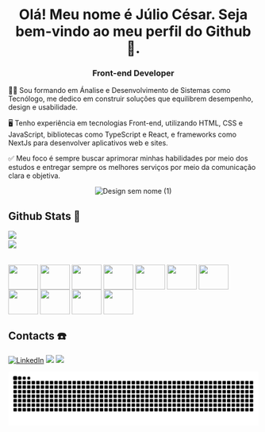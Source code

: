 <h1 align="center">Olá! Meu nome é Júlio César. Seja bem-vindo ao meu perfil do Github 👋.</h1> 
<h3 align="center">Front-end Developer</h3>


👨‍💻 Sou formando em Ánalise e Desenvolvimento de Sistemas como Tecnólogo, me dedico  em construir soluções que equilibrem desempenho, design e usabilidade.

🖥️ Tenho experiência em tecnologias Front-end, utilizando HTML, CSS e JavaScript, bibliotecas como TypeScript e React, e frameworks como NextJs para desenvolver aplicativos web e sites.

✅ Meu foco é sempre buscar aprimorar minhas habilidades por meio dos estudos e entregar sempre os melhores serviços por meio da comunicação clara e objetiva. 

<div align="center">

  ![Design sem nome (1)](https://github.com/user-attachments/assets/38a04f06-6a90-4588-89e0-fa65ef74f464)
</div>
<h2 align="left">Github Stats 🧮</h2> 

<div>
  <img height="200cm" src="https://github-readme-stats.vercel.app/api?username=Juliovsk1&show_icons=true&theme=tokyonight"/> <br>
  <img height="300cm" src="https://github-readme-stats.vercel.app/api/top-langs/?username=Juliovsk1&layout=pie&theme=tokyonight"/>
</div>

##
<div> 
  <img align="center" height="50" width="60" src="https://cdn.jsdelivr.net/gh/devicons/devicon@latest/icons/css3/css3-original.svg" />
  <img align="center" height="50" width="60" src="https://cdn.jsdelivr.net/gh/devicons/devicon@latest/icons/html5/html5-original.svg" />
  <img align="center" height="50" width="60" src="https://cdn.jsdelivr.net/gh/devicons/devicon@latest/icons/javascript/javascript-original.svg" />
  <img align="center" height="50" width="60" src="https://cdn.jsdelivr.net/gh/devicons/devicon@latest/icons/python/python-original.svg" />
  <img align="center" height="50" width="60" src="https://cdn.jsdelivr.net/gh/devicons/devicon@latest/icons/typescript/typescript-original.svg" />
  <img align="center" height="50" width="60" src="https://cdn.jsdelivr.net/gh/devicons/devicon@latest/icons/nextjs/nextjs-original.svg" />
  <img align="center" height="50" width="60" src="https://cdn.jsdelivr.net/gh/devicons/devicon@latest/icons/git/git-original.svg" />
  <img align="center" height="50" width="60" src="https://cdn.jsdelivr.net/gh/devicons/devicon@latest/icons/githubactions/githubactions-original.svg" />
  <img align="center" height="50" width="60" src="https://cdn.jsdelivr.net/gh/devicons/devicon@latest/icons/linux/linux-original.svg" />
  <img align="center" height="50" width="60" src="https://cdn.jsdelivr.net/gh/devicons/devicon@latest/icons/amazonwebservices/amazonwebservices-original-wordmark.svg" />
  <img align="center" height="50" width="60" src="https://cdn.jsdelivr.net/gh/devicons/devicon@latest/icons/figma/figma-original.svg" />
</div>


##

<h2 align="left">Contacts ☎️</h2>
<div>
  
  [![LinkedIn](https://img.shields.io/badge/linkedin-0A66C2?style=for-the-badge&logo=linkedin&logoColor=white)](http://www.linkedin.com/in/juliomaricaua)
<a href = "mailto:jcezarmaricaua@gmail.com"><img src="https://img.shields.io/badge/Gmail-D14836?style=for-the-badge&logo=gmail&logoColor=white" target="_blank"></a>
<a href="https://api.whatsapp.com/send?l=pt_BR&phone=5592985437732" target="_blank"><img src="https://img.shields.io/badge/WhatsApp-25D366?style=for-the-badge&logo=whatsapp&logoColor=white" target="_blank"></a>
</div>

![Snake Animation](https://github.com/Juliovsk1/Juliovsk1/blob/output/github-contribution-grid-snake.svg)
